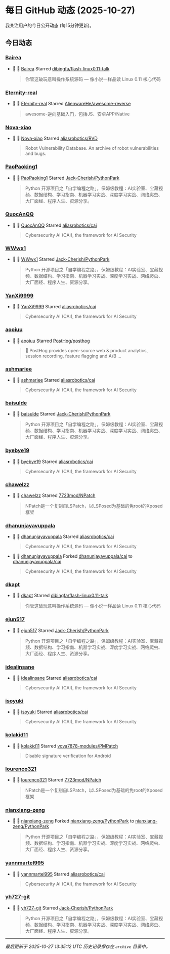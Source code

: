 # 每日 GitHub 动态 (2025-10-27)

我关注用户的今日公开动态 (每15分钟更新)。

## 今日动态

### [Bairea](https://github.com/Bairea)
- 🌟 👤 [Bairea](https://github.com/Bairea) Starred [dibingfa/flash-linux0.11-talk](https://github.com/dibingfa/flash-linux0.11-talk)
  > 你管这破玩意叫操作系统源码 — 像小说一样品读 Linux 0.11 核心代码

### [Eternity-real](https://github.com/Eternity-real)
- 🌟 👤 [Eternity-real](https://github.com/Eternity-real) Starred [AlienwareHe/awesome-reverse](https://github.com/AlienwareHe/awesome-reverse)
  > awesome-逆向基础入门，包括JS、安卓APP/Native

### [Nova-xiao](https://github.com/Nova-xiao)
- 🌟 👤 [Nova-xiao](https://github.com/Nova-xiao) Starred [aliasrobotics/RVD](https://github.com/aliasrobotics/RVD)
  > Robot Vulnerability Database. An archive of robot vulnerabilities and bugs.

### [PaoPaoking1](https://github.com/PaoPaoking1)
- 🌟 👤 [PaoPaoking1](https://github.com/PaoPaoking1) Starred [Jack-Cherish/PythonPark](https://github.com/Jack-Cherish/PythonPark)
  > Python 开源项目之「自学编程之路」，保姆级教程：AI实验室、宝藏视频、数据结构、学习指南、机器学习实战、深度学习实战、网络爬虫、大厂面经、程序人生、资源分享。

### [QuocAnQQ](https://github.com/QuocAnQQ)
- 🌟 👤 [QuocAnQQ](https://github.com/QuocAnQQ) Starred [aliasrobotics/cai](https://github.com/aliasrobotics/cai)
  > Cybersecurity AI (CAI), the framework for AI Security

### [WWwx1](https://github.com/WWwx1)
- 🌟 👤 [WWwx1](https://github.com/WWwx1) Starred [Jack-Cherish/PythonPark](https://github.com/Jack-Cherish/PythonPark)
  > Python 开源项目之「自学编程之路」，保姆级教程：AI实验室、宝藏视频、数据结构、学习指南、机器学习实战、深度学习实战、网络爬虫、大厂面经、程序人生、资源分享。

### [YanXi9999](https://github.com/YanXi9999)
- 🌟 👤 [YanXi9999](https://github.com/YanXi9999) Starred [aliasrobotics/cai](https://github.com/aliasrobotics/cai)
  > Cybersecurity AI (CAI), the framework for AI Security

### [aooiuu](https://github.com/aooiuu)
- 🌟 👤 [aooiuu](https://github.com/aooiuu) Starred [PostHog/posthog](https://github.com/PostHog/posthog)
  > 🦔 PostHog provides open-source web & product analytics, session recording, feature flagging and A/B ...

### [ashmariee](https://github.com/ashmariee)
- 🌟 👤 [ashmariee](https://github.com/ashmariee) Starred [aliasrobotics/cai](https://github.com/aliasrobotics/cai)
  > Cybersecurity AI (CAI), the framework for AI Security

### [baisulde](https://github.com/baisulde)
- 🌟 👤 [baisulde](https://github.com/baisulde) Starred [Jack-Cherish/PythonPark](https://github.com/Jack-Cherish/PythonPark)
  > Python 开源项目之「自学编程之路」，保姆级教程：AI实验室、宝藏视频、数据结构、学习指南、机器学习实战、深度学习实战、网络爬虫、大厂面经、程序人生、资源分享。

### [byebye19](https://github.com/byebye19)
- 🌟 👤 [byebye19](https://github.com/byebye19) Starred [aliasrobotics/cai](https://github.com/aliasrobotics/cai)
  > Cybersecurity AI (CAI), the framework for AI Security

### [chawelzz](https://github.com/chawelzz)
- 🌟 👤 [chawelzz](https://github.com/chawelzz) Starred [7723mod/NPatch](https://github.com/7723mod/NPatch)
  > NPatch是一个复刻自LSPatch，以LSPosed为基础的免root的Xposed框架

### [dhanunjayavuppala](https://github.com/dhanunjayavuppala)
- 🌟 👤 [dhanunjayavuppala](https://github.com/dhanunjayavuppala) Starred [aliasrobotics/cai](https://github.com/aliasrobotics/cai)
  > Cybersecurity AI (CAI), the framework for AI Security
- 🍴 👤 [dhanunjayavuppala](https://github.com/dhanunjayavuppala) Forked [dhanunjayavuppala/cai](https://github.com/dhanunjayavuppala/cai) to [dhanunjayavuppala/cai](https://github.com/dhanunjayavuppala/cai)
  > Cybersecurity AI (CAI), the framework for AI Security

### [dkapt](https://github.com/dkapt)
- 🌟 👤 [dkapt](https://github.com/dkapt) Starred [dibingfa/flash-linux0.11-talk](https://github.com/dibingfa/flash-linux0.11-talk)
  > 你管这破玩意叫操作系统源码 — 像小说一样品读 Linux 0.11 核心代码

### [ejun517](https://github.com/ejun517)
- 🌟 👤 [ejun517](https://github.com/ejun517) Starred [Jack-Cherish/PythonPark](https://github.com/Jack-Cherish/PythonPark)
  > Python 开源项目之「自学编程之路」，保姆级教程：AI实验室、宝藏视频、数据结构、学习指南、机器学习实战、深度学习实战、网络爬虫、大厂面经、程序人生、资源分享。

### [idealinsane](https://github.com/idealinsane)
- 🌟 👤 [idealinsane](https://github.com/idealinsane) Starred [aliasrobotics/cai](https://github.com/aliasrobotics/cai)
  > Cybersecurity AI (CAI), the framework for AI Security

### [isoyuki](https://github.com/isoyuki)
- 🌟 👤 [isoyuki](https://github.com/isoyuki) Starred [aliasrobotics/cai](https://github.com/aliasrobotics/cai)
  > Cybersecurity AI (CAI), the framework for AI Security

### [kolakid11](https://github.com/kolakid11)
- 🌟 👤 [kolakid11](https://github.com/kolakid11) Starred [vova7878-modules/PMPatch](https://github.com/vova7878-modules/PMPatch)
  > Disable signature verification for Android

### [lourenco321](https://github.com/lourenco321)
- 🌟 👤 [lourenco321](https://github.com/lourenco321) Starred [7723mod/NPatch](https://github.com/7723mod/NPatch)
  > NPatch是一个复刻自LSPatch，以LSPosed为基础的免root的Xposed框架

### [nianxiang-zeng](https://github.com/nianxiang-zeng)
- 🍴 👤 [nianxiang-zeng](https://github.com/nianxiang-zeng) Forked [nianxiang-zeng/PythonPark](https://github.com/nianxiang-zeng/PythonPark) to [nianxiang-zeng/PythonPark](https://github.com/nianxiang-zeng/PythonPark)
  > Python 开源项目之「自学编程之路」，保姆级教程：AI实验室、宝藏视频、数据结构、学习指南、机器学习实战、深度学习实战、网络爬虫、大厂面经、程序人生、资源分享。

### [yannmartel995](https://github.com/yannmartel995)
- 🌟 👤 [yannmartel995](https://github.com/yannmartel995) Starred [aliasrobotics/cai](https://github.com/aliasrobotics/cai)
  > Cybersecurity AI (CAI), the framework for AI Security

### [yh727-git](https://github.com/yh727-git)
- 🌟 👤 [yh727-git](https://github.com/yh727-git) Starred [Jack-Cherish/PythonPark](https://github.com/Jack-Cherish/PythonPark)
  > Python 开源项目之「自学编程之路」，保姆级教程：AI实验室、宝藏视频、数据结构、学习指南、机器学习实战、深度学习实战、网络爬虫、大厂面经、程序人生、资源分享。


---
*最后更新于 2025-10-27 13:35:12 UTC*
*历史记录保存在 `archive` 目录中。*
